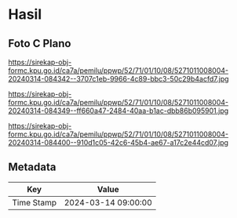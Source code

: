 # Hasil

## Foto C Plano

https://sirekap-obj-formc.kpu.go.id/ca7a/pemilu/ppwp/52/71/01/10/08/5271011008004-20240314-084342--3707c1eb-9966-4c89-bbc3-50c29b4acfd7.jpg

https://sirekap-obj-formc.kpu.go.id/ca7a/pemilu/ppwp/52/71/01/10/08/5271011008004-20240314-084349--ff660a47-2484-40aa-b1ac-dbb86b095901.jpg

https://sirekap-obj-formc.kpu.go.id/ca7a/pemilu/ppwp/52/71/01/10/08/5271011008004-20240314-084400--910d1c05-42c6-45b4-ae67-a17c2e44cd07.jpg


## Metadata

| Key        | Value               |
| ---------- | ------------------- |
| Time Stamp | 2024-03-14 09:00:00 |




